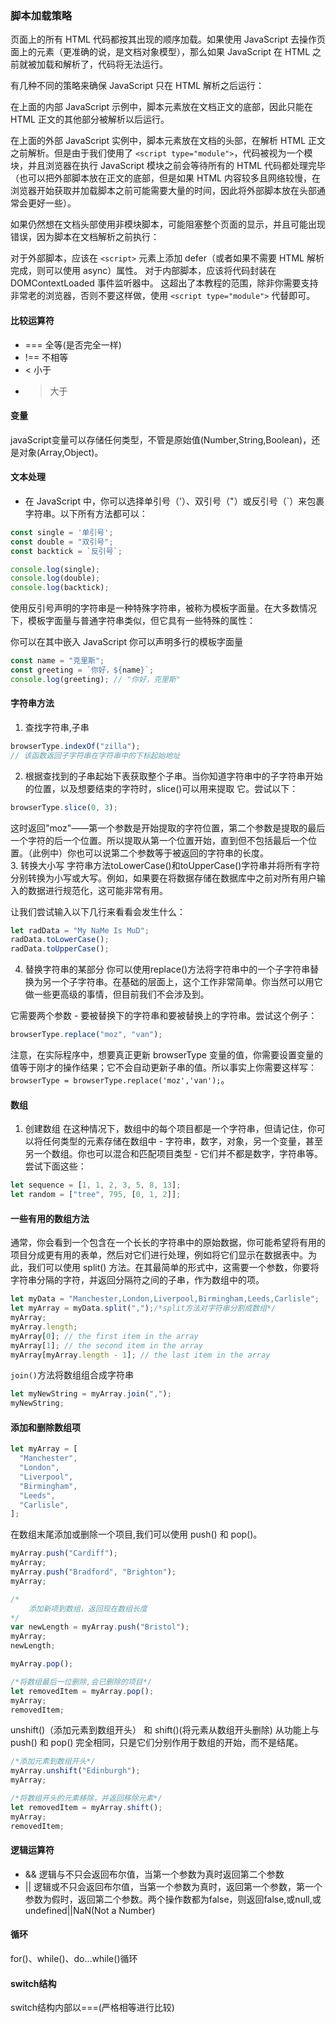 ### 脚本加载策略
页面上的所有 HTML 代码都按其出现的顺序加载。如果使用 JavaScript 去操作页面上的元素（更准确的说，是文档对象模型），那么如果 JavaScript 在 HTML 之前就被加载和解析了，代码将无法运行。

有几种不同的策略来确保 JavaScript 只在 HTML 解析之后运行：

在上面的内部 JavaScript 示例中，脚本元素放在文档正文的底部，因此只能在 HTML 正文的其他部分被解析以后运行。

在上面的外部 JavaScript 实例中，脚本元素放在文档的头部，在解析 HTML 正文之前解析。但是由于我们使用了 `<script type="module">`，代码被视为一个模块，并且浏览器在执行 JavaScript 模块之前会等待所有的 HTML 代码都处理完毕（也可以把外部脚本放在正文的底部，但是如果 HTML 内容较多且网络较慢，在浏览器开始获取并加载脚本之前可能需要大量的时间，因此将外部脚本放在头部通常会更好一些）。

如果仍然想在文档头部使用非模块脚本，可能阻塞整个页面的显示，并且可能出现错误，因为脚本在文档解析之前执行：

对于外部脚本，应该在 `<script>` 元素上添加 defer（或者如果不需要 HTML 解析完成，则可以使用 async）属性。
对于内部脚本，应该将代码封装在 DOMContextLoaded 事件监听器中。
这超出了本教程的范围，除非你需要支持非常老的浏览器，否则不要这样做，使用 `<script type="module">` 代替即可。
#### 比较运算符
* === 全等(是否完全一样)
* !== 不相等
* < 小于
* > 大于
#### 变量
javaScript变量可以存储任何类型，不管是原始值(Number,String,Boolean)，还是对象(Array,Object)。
#### 文本处理
* 在 JavaScript 中，你可以选择单引号（'）、双引号（"）或反引号（`）来包裹字符串。以下所有方法都可以：
```javaScript
const single = '单引号';
const double = "双引号";
const backtick = `反引号`;

console.log(single);
console.log(double);
console.log(backtick);

```
使用反引号声明的字符串是一种特殊字符串，被称为模板字面量。在大多数情况下，模板字面量与普通字符串类似，但它具有一些特殊的属性：

你可以在其中嵌入 JavaScript
你可以声明多行的模板字面量
```js
const name = "克里斯";
const greeting = `你好，${name}`;
console.log(greeting); // "你好，克里斯"
```
#### 字符串方法
1. 查找字符串,子串
```js
browserType.indexOf("zilla");
// 该函数返回子字符串在字符串中的下标起始地址
```
2. 根据查找到的子串起始下表获取整个子串。当你知道字符串中的子字符串开始的位置，以及想要结束的字符时，slice()可以用来提取 它。尝试以下：
```js
browserType.slice(0, 3);

```
这时返回"moz"——第一个参数是开始提取的字符位置，第二个参数是提取的最后一个字符的后一个位置。所以提取从第一个位置开始，直到但不包括最后一个位置。（此例中）你也可以说第二个参数等于被返回的字符串的长度。  
3. 转换大小写
字符串方法toLowerCase()和toUpperCase()字符串并将所有字符分别转换为小写或大写。例如，如果要在将数据存储在数据库中之前对所有用户输入的数据进行规范化，这可能非常有用。

让我们尝试输入以下几行来看看会发生什么：
```js
let radData = "My NaMe Is MuD";
radData.toLowerCase();
radData.toUpperCase();
```
4. 替换字符串的某部分
你可以使用replace()方法将字符串中的一个子字符串替换为另一个子字符串。在基础的层面上，这个工作非常简单。你当然可以用它做一些更高级的事情，但目前我们不会涉及到。

它需要两个参数 - 要被替换下的字符串和要被替换上的字符串。尝试这个例子：
```js
browserType.replace("moz", "van");
```
注意，在实际程序中，想要真正更新 browserType 变量的值，你需要设置变量的值等于刚才的操作结果；它不会自动更新子串的值。所以事实上你需要这样写：`browserType = browserType.replace('moz','van');`。
#### 数组
1. 创建数组
在这种情况下，数组中的每个项目都是一个字符串，但请记住，你可以将任何类型的元素存储在数组中 - 字符串，数字，对象，另一个变量，甚至另一个数组。你也可以混合和匹配项目类型 - 它们并不都是数字，字符串等。尝试下面这些：
```js
let sequence = [1, 1, 2, 3, 5, 8, 13];
let random = ["tree", 795, [0, 1, 2]];
```
#### 一些有用的数组方法
通常，你会看到一个包含在一个长长的字符串中的原始数据，你可能希望将有用的项目分成更有用的表单，然后对它们进行处理，例如将它们显示在数据表中。为此，我们可以使用 split() 方法。在其最简单的形式中，这需要一个参数，你要将字符串分隔的字符，并返回分隔符之间的子串，作为数组中的项。
```js
let myData = "Manchester,London,Liverpool,Birmingham,Leeds,Carlisle";
let myArray = myData.split(",");/*split方法对字符串分割成数组*/
myArray;
myArray.length;
myArray[0]; // the first item in the array
myArray[1]; // the second item in the array
myArray[myArray.length - 1]; // the last item in the array
```
`join()`方法将数组组合成字符串
```js
let myNewString = myArray.join(",");
myNewString;
```

#### 添加和删除数组项
```js
let myArray = [
  "Manchester",
  "London",
  "Liverpool",
  "Birmingham",
  "Leeds",
  "Carlisle",
];
```
在数组末尾添加或删除一个项目,我们可以使用 push() 和 pop()。
```js
myArray.push("Cardiff");
myArray;
myArray.push("Bradford", "Brighton");
myArray;

/*
    添加新项到数组，返回现在数组长度
*/
var newLength = myArray.push("Bristol");
myArray;
newLength;

myArray.pop();

/*将数组最后一位删除,会已删除的项目*/
let removedItem = myArray.pop();
myArray;
removedItem;

```
unshift()（添加元素到数组开头） 和 shift()(将元素从数组开头删除) 从功能上与 push() 和 pop() 完全相同，只是它们分别作用于数组的开始，而不是结尾。
```js
/*添加元素到数组开头*/
myArray.unshift("Edinburgh");
myArray;

```

```js
/*将数组开头的元素移除，并返回移除元素*/
let removedItem = myArray.shift();
myArray;
removedItem;

```
#### 逻辑运算符
* && 逻辑与不只会返回布尔值，当第一个参数为真时返回第二个参数
* || 逻辑或不只会返回布尔值，当第一个参数为真时，返回第一个参数，第一个参数为假时，返回第二个参数。两个操作数都为false，则返回false,或null,或undefined||NaN(Not a Number)
#### 循环
for()、while()、do...while()循环
#### switch结构
switch结构内部以===(严格相等进行比较)